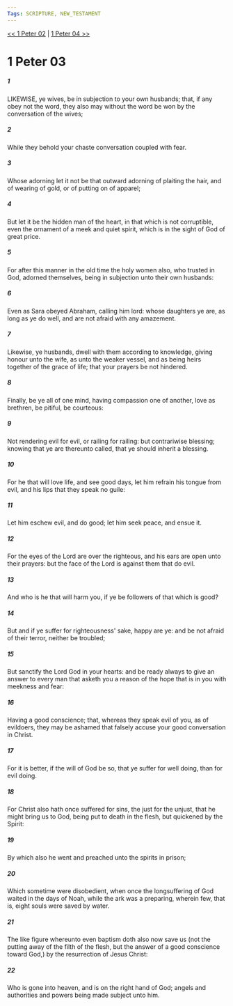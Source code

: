 ```yaml
---
Tags: SCRIPTURE, NEW_TESTAMENT
---
```


[<< 1 Peter 02](NEW_TESTAMENT/21_1_Peter/1_Peter_02.md) | [1 Peter 04 >>](NEW_TESTAMENT/21_1_Peter/1_Peter_04.md)

# 1 Peter 03

##### 1
 LIKEWISE, ye wives, be in subjection to your own husbands; that, if any obey not the word, they also may without the word be won by the conversation of the wives;
##### 2
 While they behold your chaste conversation coupled with fear.
##### 3
 Whose adorning let it not be that outward adorning of plaiting the hair, and of wearing of gold, or of putting on of apparel;
##### 4
 But let it be the hidden man of the heart, in that which is not corruptible, even the ornament of a meek and quiet spirit, which is in the sight of God of great price.
##### 5
 For after this manner in the old time the holy women also, who trusted in God, adorned themselves, being in subjection unto their own husbands:
##### 6
 Even as Sara obeyed Abraham, calling him lord: whose daughters ye are, as long as ye do well, and are not afraid with any amazement.
##### 7
 Likewise, ye husbands, dwell with them according to knowledge, giving honour unto the wife, as unto the weaker vessel, and as being heirs together of the grace of life; that your prayers be not hindered.
##### 8
 Finally, be ye all of one mind, having compassion one of another, love as brethren, be pitiful, be courteous:
##### 9
 Not rendering evil for evil, or railing for railing: but contrariwise blessing; knowing that ye are thereunto called, that ye should inherit a blessing.
##### 10
 For he that will love life, and see good days, let him refrain his tongue from evil, and his lips that they speak no guile:
##### 11
 Let him eschew evil, and do good; let him seek peace, and ensue it.
##### 12
 For the eyes of the Lord are over the righteous, and his ears are open unto their prayers: but the face of the Lord is against them that do evil.
##### 13
 And who is he that will harm you, if ye be followers of that which is good?
##### 14
 But and if ye suffer for righteousness' sake, happy are ye: and be not afraid of their terror, neither be troubled;
##### 15
 But sanctify the Lord God in your hearts: and be ready always to give an answer to every man that asketh you a reason of the hope that is in you with meekness and fear:
##### 16
 Having a good conscience; that, whereas they speak evil of you, as of evildoers, they may be ashamed that falsely accuse your good conversation in Christ.
##### 17
 For it is better, if the will of God be so, that ye suffer for well doing, than for evil doing.
##### 18
 For Christ also hath once suffered for sins, the just for the unjust, that he might bring us to God, being put to death in the flesh, but quickened by the Spirit:
##### 19
 By which also he went and preached unto the spirits in prison;
##### 20
 Which sometime were disobedient, when once the longsuffering of God waited in the days of Noah, while the ark was a preparing, wherein few, that is, eight souls were saved by water.
##### 21
 The like figure whereunto even baptism doth also now save us (not the putting away of the filth of the flesh, but the answer of a good conscience toward God,) by the resurrection of Jesus Christ:
##### 22
 Who is gone into heaven, and is on the right hand of God; angels and authorities and powers being made subject unto him.
